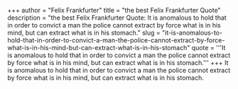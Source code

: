 +++
author = "Felix Frankfurter"
title = "the best Felix Frankfurter Quote"
description = "the best Felix Frankfurter Quote: It is anomalous to hold that in order to convict a man the police cannot extract by force what is in his mind, but can extract what is in his stomach."
slug = "it-is-anomalous-to-hold-that-in-order-to-convict-a-man-the-police-cannot-extract-by-force-what-is-in-his-mind-but-can-extract-what-is-in-his-stomach"
quote = '''It is anomalous to hold that in order to convict a man the police cannot extract by force what is in his mind, but can extract what is in his stomach.'''
+++
It is anomalous to hold that in order to convict a man the police cannot extract by force what is in his mind, but can extract what is in his stomach.
